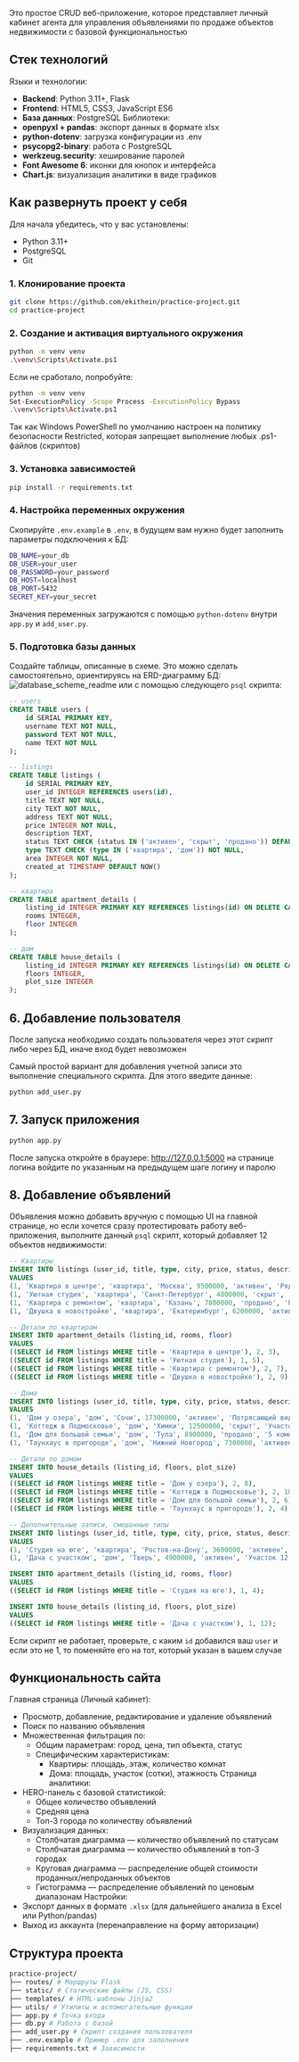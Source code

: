 Это простое CRUD веб-приложение, которое представляет личный кабинет агента для управления объявлениями по продаже объектов недвижимости с базовой функциональностью

## Стек технологий
Языки и технологии:
- **Backend**: Python 3.11+, Flask
- **Frontend**: HTML5, CSS3, JavaScript ES6
- **База данных**: PostgreSQL
Библиотеки:
- **openpyxl + pandas**: экспорт данных в формате xlsx
- **python-dotenv**: загрузка конфигурации из .env
- **psycopg2-binary**: работа с PostgreSQL
- **werkzeug.security**: хеширование паролей
- **Font Awesome 6**: иконки для кнопок и интерфейса
- **Chart.js**: визуализация аналитики в виде графиков

## Как развернуть проект у себя
Для начала убедитесь, что у вас установлены:
- Python 3.11+
- PostgreSQL
- Git
### 1. Клонирование проекта
```bash
git clone https://github.com/ekithein/practice-project.git
cd practice-project
```

### 2. Создание и активация виртуального окружения
```bash
python -m venv venv
.\venv\Scripts\Activate.ps1
```
Если не сработало, попробуйте:
```bash
python -m venv venv
Set-ExecutionPolicy -Scope Process -ExecutionPolicy Bypass
.\venv\Scripts\Activate.ps1
```
Так как Windows PowerShell по умолчанию настроен на политику безопасности Restricted, которая запрещает выполнение любых .ps1-файлов (скриптов)
### 3. Установка зависимостей
```bash
pip install -r requirements.txt
```

### 4. Настройка переменных окружения
Скопируйте `.env.example` в `.env`, в будущем вам нужно будет заполнить параметры подключения к БД:
```bash
DB_NAME=your_db
DB_USER=your_user
DB_PASSWORD=your_password
DB_HOST=localhost
DB_PORT=5432
SECRET_KEY=your_secret
```
Значения переменных загружаются с помощью `python-dotenv` внутри `app.py` и `add_user.py`.

### 5. Подготовка базы данных
Создайте таблицы, описанные в схеме. Это можно сделать самостоятельно, ориентируясь на ERD-диаграмму БД:
![database_scheme_readme](https://github.com/user-attachments/assets/74d19cb4-20e1-4d19-ae2d-71a6687ddb88)
или с помощью следующего `psql` скрипта:
```sql
-- users
CREATE TABLE users (
    id SERIAL PRIMARY KEY,
    username TEXT NOT NULL,
    password TEXT NOT NULL,
    name TEXT NOT NULL
);

-- listings
CREATE TABLE listings (
    id SERIAL PRIMARY KEY,
    user_id INTEGER REFERENCES users(id),
    title TEXT NOT NULL,
    city TEXT NOT NULL,
    address TEXT NOT NULL,
    price INTEGER NOT NULL,
    description TEXT,
    status TEXT CHECK (status IN ('активен', 'скрыт', 'продано')) DEFAULT 'активен',
    type TEXT CHECK (type IN ('квартира', 'дом')) NOT NULL,
    area INTEGER NOT NULL,
    created_at TIMESTAMP DEFAULT NOW()
);

-- квартира
CREATE TABLE apartment_details (
    listing_id INTEGER PRIMARY KEY REFERENCES listings(id) ON DELETE CASCADE,
    rooms INTEGER,
    floor INTEGER
);

-- дом
CREATE TABLE house_details (
    listing_id INTEGER PRIMARY KEY REFERENCES listings(id) ON DELETE CASCADE,
    floors INTEGER,
    plot_size INTEGER
);
```
## 6. Добавление пользователя
После запуска необходимо создать пользователя через этот скрипт либо через БД, иначе вход будет невозможен

Самый простой вариант для добавления учетной записи это выполнение специального скрипта. Для этого введите данные:
```bash
python add_user.py
```

## 7. Запуск приложения
```bash
python app.py
```
После запуска откройте в браузере: http://127.0.0.1:5000 на странице логина войдите по указанным на предыдущем шаге логину и паролю

## 8. Добавление объявлений
Объявления можно добавить вручную с помощью UI на главной странице, но если хочется сразу протестировать работу веб-приложения, выполните данный `psql` скрипт, который добавляет 12 объектов недвижимости:
``` SQL
-- Квартиры
INSERT INTO listings (user_id, title, type, city, price, status, description, address, area, created_at)
VALUES
(1, 'Квартира в центре', 'квартира', 'Москва', 9500000, 'активен', 'Рядом метро и парк', 'Тверская 5', 45, now()),
(1, 'Уютная студия', 'квартира', 'Санкт-Петербург', 4800000, 'скрыт', 'Идеальна для одного человека', 'Невский 25', 32, now()),
(1, 'Квартира с ремонтом', 'квартира', 'Казань', 7800000, 'продано', 'Ремонт и мебель включены', 'Баумана 8', 55, now()),
(1, 'Двушка в новостройке', 'квартира', 'Екатеринбург', 6200000, 'активен', 'ЖК "Северный"', 'Ленина 22', 58, now());

-- Детали по квартирам
INSERT INTO apartment_details (listing_id, rooms, floor)
VALUES
((SELECT id FROM listings WHERE title = 'Квартира в центре'), 2, 3),
((SELECT id FROM listings WHERE title = 'Уютная студия'), 1, 5),
((SELECT id FROM listings WHERE title = 'Квартира с ремонтом'), 2, 7),
((SELECT id FROM listings WHERE title = 'Двушка в новостройке'), 2, 9);

-- Дома
INSERT INTO listings (user_id, title, type, city, price, status, description, address, area, created_at)
VALUES
(1, 'Дом у озера', 'дом', 'Сочи', 17300000, 'активен', 'Потрясающий вид на воду', 'Береговая 3', 180, now()),
(1, 'Коттедж в Подмосковье', 'дом', 'Химки', 12500000, 'скрыт', 'Участок 10 соток, рядом школа', 'Садовая 11', 140, now()),
(1, 'Дом для большой семьи', 'дом', 'Тула', 8900000, 'продано', '5 комнат, гараж, баня', 'Южная 14', 160, now()),
(1, 'Таунхаус в пригороде', 'дом', 'Нижний Новгород', 7300000, 'активен', 'Новый дом в коттеджном поселке', 'Речная 7', 120, now());

-- Детали по домам
INSERT INTO house_details (listing_id, floors, plot_size)
VALUES
((SELECT id FROM listings WHERE title = 'Дом у озера'), 2, 8),
((SELECT id FROM listings WHERE title = 'Коттедж в Подмосковье'), 2, 10),
((SELECT id FROM listings WHERE title = 'Дом для большой семьи'), 2, 6),
((SELECT id FROM listings WHERE title = 'Таунхаус в пригороде'), 2, 4);

-- Дополнительные записи, смешанные типы
INSERT INTO listings (user_id, title, type, city, price, status, description, address, area, created_at)
VALUES
(1, 'Студия на юге', 'квартира', 'Ростов-на-Дону', 3600000, 'активен', 'Для сдачи в аренду', 'Зеленая 9', 28, now()),
(1, 'Дача с участком', 'дом', 'Тверь', 4900000, 'активен', 'Участок 12 соток', 'Полевая 17', 100, now());

INSERT INTO apartment_details (listing_id, rooms, floor)
VALUES
((SELECT id FROM listings WHERE title = 'Студия на юге'), 1, 4);

INSERT INTO house_details (listing_id, floors, plot_size)
VALUES
((SELECT id FROM listings WHERE title = 'Дача с участком'), 1, 12);
```
Если скрипт не работает, проверьте, с каким `id` добавился ваш `user` и если это не 1, то поменяйте его на тот, который указан в вашем случае
## Функциональность сайта
Главная страница (Личный кабинет):
- Просмотр, добавление, редактирование и удаление объявлений
- Поиск по названию объявления
- Множественная фильтрация по:
    - Общим параметрам: город, цена, тип объекта, статус
    - Специфическим характеристикам:
        - Квартиры: площадь, этаж, количество комнат
        - Дома: площадь, участок (сотки), этажность
 Страница аналитики:
- HERO-панель с базовой статистикой:
    - Общее количество объявлений
    - Средняя цена
    - Топ-3 города по количеству объявлений
- Визуализация данных:
    - Столбчатая диаграмма — количество объявлений по статусам
    - Столбчатая диаграмма — количество объявлений в топ-3 городах
    - Круговая диаграмма — распределение общей стоимости проданных/непроданных объектов
    - Гистограмма — распределение объявлений по ценовым диапазонам
Настройки:
- Экспорт данных в формате `.xlsx` (для дальнейшего анализа в Excel или Python/pandas)
- Выход из аккаунта (перенаправление на форму авторизации)
## Структура проекта
```bash 
practice-project/  
├── routes/ # Маршруты Flask  
├── static/ # Статические файлы (JS, CSS)  
├── templates/ # HTML-шаблоны Jinja2  
├── utils/ # Утилиты и вспомогательные функции  
├── app.py # Точка входа  
├── db.py # Работа с базой  
├── add_user.py # Скрипт создания пользователя  
├── .env.example # Пример .env для заполнения
├── requirements.txt # Зависимости
```
